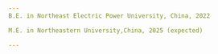 ```yaml
---
B.E. in Northeast Electric Power University, China, 2022

M.E. in Northeastern University,China, 2025 (expected)

---
```

